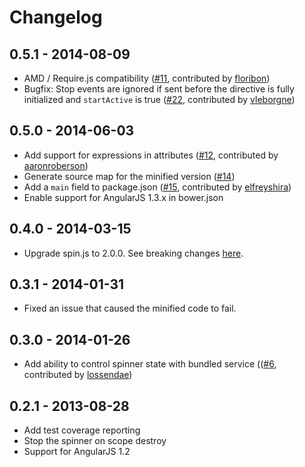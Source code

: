 # Changelog

## 0.5.1 - 2014-08-09
- AMD / Require.js compatibility ([#11](https://github.com/urish/angular-spinner/pull/11), contributed by [floribon](https://github.com/floribon))
- Bugfix: Stop events are ignored if sent before the directive is fully initialized and `startActive` is true ([#22](https://github.com/urish/angular-spinner/pull/22), contributed by [vleborgne](https://github.com/vleborgne))

## 0.5.0 - 2014-06-03

- Add support for expressions in attributes ([#12](https://github.com/urish/angular-spinner/pull/12), contributed by [aaronroberson](https://github.com/aaronroberson))
- Generate source map for the minified version ([#14](https://github.com/urish/angular-spinner/issues/14))
- Add a `main` field to package.json ([#15](https://github.com/urish/angular-spinner/pull/15), contributed by [elfreyshira](https://github.com/elfreyshira))
- Enable support for AngularJS 1.3.x in bower.json

## 0.4.0 - 2014-03-15

- Upgrade spin.js to 2.0.0. See breaking changes [here](http://fgnass.github.io/spin.js/#v2.0.0).

## 0.3.1 - 2014-01-31

- Fixed an issue that caused the minified code to fail.

## 0.3.0 - 2014-01-26

- Add ability to control spinner state with bundled service (([#6](https://github.com/urish/angular-spinner/pull/6), contributed by [lossendae](https://github.com/lossendae))

## 0.2.1 - 2013-08-28

- Add test coverage reporting
- Stop the spinner on scope destroy
- Support for AngularJS 1.2
